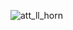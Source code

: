 ![att_ll_horn](https://user-images.githubusercontent.com/47793500/167224722-b7778370-0c93-4cc8-b97f-fad73a3ff516.jpg)
